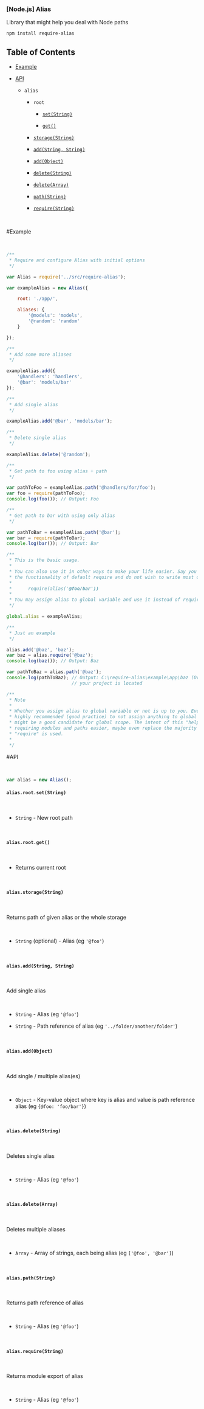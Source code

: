### [Node.js] Alias

Library that might help you deal with Node paths 


```
npm install require-alias
```

## Table of Contents

- [Example](#example)

- [API](#api)
 
  - `alias`
 
    - `root`

        - [`set(String)`](#setstring)

        - [`get()`](#get)
 
    - [`storage(String)`](#storagestring)
 
    - [`add(String, String)`](#addstring-string)
 
    - [`add(Object)`](#addobject)
 
    - [`delete(String)`](#deletestring)
 
    - [`delete(Array)`](#deletearray)
 
    - [`path(String)`](#pathstring)
 
    - [`require(String)`](#requirestring)

&nbsp;


#Example

&nbsp;

```javascript
/**
 * Require and configure Alias with initial options
 */

var Alias = require('../src/require-alias');

var exampleAlias = new Alias({

    root: './app/',

    aliases: {
        '@models': 'models',
        '@random': 'random'
    }

});

/**
 * Add some more aliases
 */

exampleAlias.add({
    '@handlers': 'handlers',
    '@bar': 'models/bar'
});

/**
 * Add single alias
 */

exampleAlias.add('@bar', 'models/bar');

/**
 * Delete single alias
 */

exampleAlias.delete('@random');

/**
 * Get path to foo using alias + path
 */

var pathToFoo = exampleAlias.path('@handlers/for/foo');
var foo = require(pathToFoo);
console.log(foo()); // Output: Foo

/**
 * Get path to bar with using only alias
 */

var pathToBar = exampleAlias.path('@bar');
var bar = require(pathToBar);
console.log(bar()); // Output: Bar

/**
 * This is the basic usage.
 *
 * You can also use it in other ways to make your life easier. Say you don't like
 * the functionality of default require and do not wish to write most of the time
 *
 *      require(alias('@foo/bar'))
 *
 * You may assign alias to global variable and use it instead of require:
 */

global.alias = exampleAlias;

/**
 * Just an example
 */

alias.add('@baz', 'baz');
var baz = alias.require('@baz');
console.log(baz()); // Output: Baz

var pathToBaz = alias.path('@baz');
console.log(pathToBaz); // Output: C:\require-alias\example\app\baz (Or wherever
                        // your project is located

/**
 * Note
 *
 * Whether you assign alias to global variable or not is up to you. Even though it is
 * highly recommended (good practice) to not assign anything to global variables, this
 * might be a good candidate for global scope. The intent of this "helper" was to make
 * requiring modules and paths easier, maybe even replace the majority of cases where
 * "require" is used.
 *
 */
```


#API

&nbsp;


```javascript
var alias = new Alias();
```

#### `alias.root.set(String)`

&nbsp;

- `String` - New root path

&nbsp;

#### `alias.root.get()`

&nbsp;

- Returns current root

&nbsp;

#### `alias.storage(String)`

&nbsp;

Returns path of given alias or the whole storage

&nbsp;

- `String` (optional) - Alias (eg `'@foo'`)

&nbsp;

#### `alias.add(String, String)`

&nbsp;

Add single alias

&nbsp;

- `String` - Alias (eg `'@foo'`)

- `String` - Path reference of alias (eg `'../folder/another/folder'`)

&nbsp;

#### `alias.add(Object)`

&nbsp;

Add single / multiple alias(es)

&nbsp;

- `Object` - Key-value object where key is alias and value is path reference alias (eg `{@foo: 'foo/bar'}`)

&nbsp;

#### `alias.delete(String)`

&nbsp;

Deletes single alias

&nbsp;

- `String` - Alias (eg `'@foo'`)

&nbsp;

#### `alias.delete(Array)`

&nbsp;

Deletes multiple aliases

&nbsp;

- `Array` - Array of strings, each being alias (eg `['@foo', '@bar']`)

&nbsp;

#### `alias.path(String)`

&nbsp;

Returns path reference of alias

&nbsp;

- `String` - Alias (eg `'@foo'`)

&nbsp;

#### `alias.require(String)`

&nbsp;

Returns module export of alias 

&nbsp;

- `String` - Alias (eg `'@foo'`)

&nbsp;

